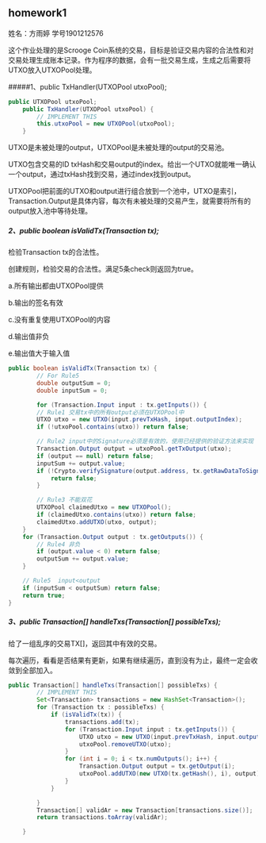 ## homework1

姓名：方雨婷  学号1901212576

这个作业处理的是Scrooge Coin系统的交易，目标是验证交易内容的合法性和对交易处理生成账本记录。作为程序的数据，会有一批交易生成，生成之后需要将UTXO放入UTXOPool处理。

#####1、public TxHandler(UTXOPool utxoPool); 

```java
public UTXOPool utxoPool;
    public TxHandler(UTXOPool utxoPool) {
        // IMPLEMENT THIS
        this.utxoPool = new UTXOPool(utxoPool);
    }
```

UTXO是未被处理的output，UTXOPool是未被处理的output的交易池。

UTXO包含交易的ID txHash和交易output的index。给出一个UTXO就能唯一确认一个output，通过txHash找到交易，通过index找到output。

UTXOPool把前面的UTXO和output进行组合放到一个池中，UTXO是索引，Transaction.Output是具体内容，每次有未被处理的交易产生，就需要将所有的output放入池中等待处理。



##### 2、public boolean isValidTx(Transaction tx); 

检验Transaction tx的合法性。

创建规则，检验交易的合法性。满足5条check则返回为true。

a.所有输出都由UTXOPool提供

b.输出的签名有效

c.没有重复使用UTXOPool的内容

d.输出值非负

e.输出值大于输入值

```Java
public boolean isValidTx(Transaction tx) {
        // For Rule5
        double outputSum = 0;
        double inputSum = 0;

        for (Transaction.Input input : tx.getInputs()) {
        // Rule1 交易tx中的所有output必须在UTXOPool中
        UTXO utxo = new UTXO(input.prevTxHash, input.outputIndex);
        if (!utxoPool.contains(utxo)) return false;

        // Rule2 input中的Signature必须是有效的，使用已经提供的验证方法来实现
        Transaction.Output output = utxoPool.getTxOutput(utxo);
        if (output == null) return false;
        inputSum += output.value;
        if (!Crypto.verifySignature(output.address, tx.getRawDataToSign(tx.getInputs().indexOf(input)), input.signature)) {
            return false;
        }

        // Rule3 不能双花
        UTXOPool claimedUtxo = new UTXOPool();
        if (claimedUtxo.contains(utxo)) return false;
        claimedUtxo.addUTXO(utxo, output);
    }
    for (Transaction.Output output : tx.getOutputs()) {
        // Rule4 非负
        if (output.value < 0) return false;
        outputSum += output.value;
    }

    // Rule5  input<output
    if (inputSum < outputSum) return false;
    return true;
}
```



##### 3、public Transaction[] handleTxs(Transaction[] possibleTxs); 

给了一组乱序的交易TX[]，返回其中有效的交易。

每次遍历，看看是否结果有更新，如果有继续遍历，直到没有为止，最终一定会收敛到全部加入。

```java
public Transaction[] handleTxs(Transaction[] possibleTxs) {
        // IMPLEMENT THIS
        Set<Transaction> transactions = new HashSet<Transaction>();
        for (Transaction tx : possibleTxs) {
            if (isValidTx(tx)) {
                transactions.add(tx);
                for (Transaction.Input input : tx.getInputs()) {
                    UTXO utxo = new UTXO(input.prevTxHash, input.outputIndex);
                    utxoPool.removeUTXO(utxo);
                }
                for (int i = 0; i < tx.numOutputs(); i++) {
                    Transaction.Output output = tx.getOutput(i);
                    utxoPool.addUTXO(new UTXO(tx.getHash(), i), output);
                }
            }

        }
        Transaction[] validAr = new Transaction[transactions.size()];
        return transactions.toArray(validAr);

    }
```